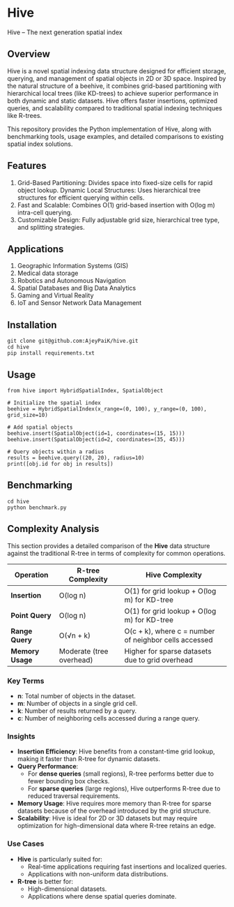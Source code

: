 # Hive
Hive – The next generation spatial index

## Overview
Hive is a novel spatial indexing data structure designed for efficient storage, querying, and management of spatial objects in 2D or 3D space. Inspired by the natural structure of a beehive, it combines grid-based partitioning with hierarchical local trees (like KD-trees) to achieve superior performance in both dynamic and static datasets. Hive offers faster insertions, optimized queries, and scalability compared to traditional spatial indexing techniques like R-trees.

This repository provides the Python implementation of Hive, along with benchmarking tools, usage examples, and detailed comparisons to existing spatial index solutions.

## Features
1. Grid-Based Partitioning: Divides space into fixed-size cells for rapid object lookup.
Dynamic Local Structures: Uses hierarchical tree structures for efficient querying within cells.
2. Fast and Scalable: Combines O(1) grid-based insertion with O(log m) intra-cell querying.
3. Customizable Design: Fully adjustable grid size, hierarchical tree type, and splitting strategies.

## Applications
1. Geographic Information Systems (GIS)
2. Medical data storage
3. Robotics and Autonomous Navigation
4. Spatial Databases and Big Data Analytics
5. Gaming and Virtual Reality
6. IoT and Sensor Network Data Management

## Installation
```
git clone git@github.com:AjeyPaiK/hive.git
cd hive
pip install requirements.txt
```
## Usage

```
from hive import HybridSpatialIndex, SpatialObject

# Initialize the spatial index
beehive = HybridSpatialIndex(x_range=(0, 100), y_range=(0, 100), grid_size=10)

# Add spatial objects
beehive.insert(SpatialObject(id=1, coordinates=(15, 15)))
beehive.insert(SpatialObject(id=2, coordinates=(35, 45)))

# Query objects within a radius
results = beehive.query((20, 20), radius=10)
print([obj.id for obj in results])
```
## Benchmarking
```
cd hive
python benchmark.py
```
## Complexity Analysis

This section provides a detailed comparison of the **Hive** data structure against the traditional R-tree in terms of complexity for common operations.

| Operation        | R-tree Complexity           | Hive Complexity                              |
|------------------|-----------------------------|---------------------------------------------|
| **Insertion**    | O(log n)                   | O(1) for grid lookup + O(log m) for KD-tree |
| **Point Query**  | O(log n)                   | O(1) for grid lookup + O(log m) for KD-tree |
| **Range Query**  | O(√n + k)                  | O(c + k), where c = number of neighbor cells accessed |
| **Memory Usage** | Moderate (tree overhead)   | Higher for sparse datasets due to grid overhead |

### Key Terms

- **n**: Total number of objects in the dataset.
- **m**: Number of objects in a single grid cell.
- **k**: Number of results returned by a query.
- **c**: Number of neighboring cells accessed during a range query.

### Insights

- **Insertion Efficiency**: Hive benefits from a constant-time grid lookup, making it faster than R-tree for dynamic datasets.
- **Query Performance**:
  - For **dense queries** (small regions), R-tree performs better due to fewer bounding box checks.
  - For **sparse queries** (large regions), Hive outperforms R-tree due to reduced traversal requirements.
- **Memory Usage**: Hive requires more memory than R-tree for sparse datasets because of the overhead introduced by the grid structure.
- **Scalability**: Hive is ideal for 2D or 3D datasets but may require optimization for high-dimensional data where R-tree retains an edge.

### Use Cases

- **Hive** is particularly suited for:
  - Real-time applications requiring fast insertions and localized queries.
  - Applications with non-uniform data distributions.
- **R-tree** is better for:
  - High-dimensional datasets.
  - Applications where dense spatial queries dominate.


